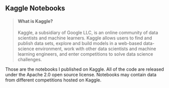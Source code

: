 ## Kaggle Notebooks

> #### **What is Kaggle?**
> Kaggle, a subsidiary of Google LLC, is an online community of data scientists and machine learners. Kaggle allows users to find and publish data sets, explore and build models in a web-based data-science environment, work with other data scientists and machine learning engineers, and enter competitions to solve data science challenges.

Those are the notebooks I published on Kaggle. All of the code are released under the Apache 2.0 open source license. Notebooks may contain data from different competitions hosted on Kaggle.


